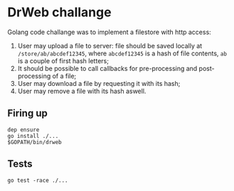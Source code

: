 # DrWeb challange

Golang code challange was to implement a filestore with http access:

1. User may upload a file to server: file should be saved locally at `/store/ab/abcdef12345`, where `abcdef12345` is a hash of file contents, `ab` is a couple of first hash letters;
2. It should be possible to call callbacks for pre-processing and post-processing of a file;
3. User may download a file by requesting it with its hash;
4. User may remove a file with its hash aswell.

## Firing up

```
dep ensure
go install ./...
$GOPATH/bin/drweb
```

## Tests

```
go test -race ./...
```
